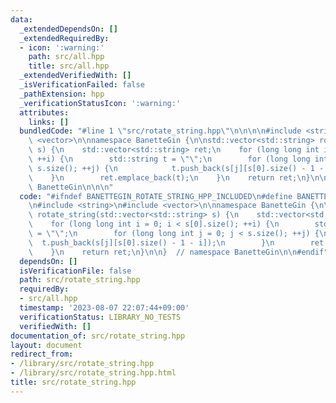 ```yaml
---
data:
  _extendedDependsOn: []
  _extendedRequiredBy:
  - icon: ':warning:'
    path: src/all.hpp
    title: src/all.hpp
  _extendedVerifiedWith: []
  _isVerificationFailed: false
  _pathExtension: hpp
  _verificationStatusIcon: ':warning:'
  attributes:
    links: []
  bundledCode: "#line 1 \"src/rotate_string.hpp\"\n\n\n\n#include <string>\n#include\
    \ <vector>\n\nnamespace BanetteGin {\n\nstd::vector<std::string> rotate_string(std::vector<std::string>\
    \ s) {\n    std::vector<std::string> ret;\n    for (long long int i = 0; i < s[0].size();\
    \ ++i) {\n        std::string t = \"\";\n        for (long long int j = 0; j <\
    \ s.size(); ++j) {\n            t.push_back(s[j][s[0].size() - 1 - i]);\n    \
    \    }\n        ret.emplace_back(t);\n    }\n    return ret;\n}\n\n}  // namespace\
    \ BanetteGin\n\n\n"
  code: "#ifndef BANETTEGIN_ROTATE_STRING_HPP_INCLUDED\n#define BANETTEGIN_ROTATE_STRING_HPP_INCLUDED\n\
    \n#include <string>\n#include <vector>\n\nnamespace BanetteGin {\n\nstd::vector<std::string>\
    \ rotate_string(std::vector<std::string> s) {\n    std::vector<std::string> ret;\n\
    \    for (long long int i = 0; i < s[0].size(); ++i) {\n        std::string t\
    \ = \"\";\n        for (long long int j = 0; j < s.size(); ++j) {\n          \
    \  t.push_back(s[j][s[0].size() - 1 - i]);\n        }\n        ret.emplace_back(t);\n\
    \    }\n    return ret;\n}\n\n}  // namespace BanetteGin\n\n#endif"
  dependsOn: []
  isVerificationFile: false
  path: src/rotate_string.hpp
  requiredBy:
  - src/all.hpp
  timestamp: '2023-08-07 22:07:44+09:00'
  verificationStatus: LIBRARY_NO_TESTS
  verifiedWith: []
documentation_of: src/rotate_string.hpp
layout: document
redirect_from:
- /library/src/rotate_string.hpp
- /library/src/rotate_string.hpp.html
title: src/rotate_string.hpp
---
```


